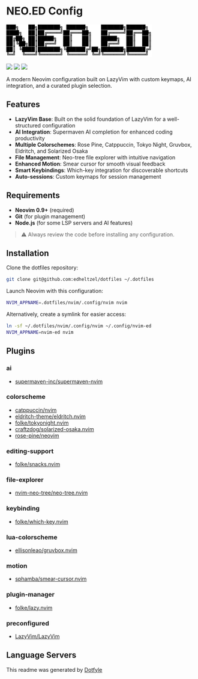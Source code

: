 
# NEO.ED Config

![image](../../../local/.local/__repoImages/neo.ed.png)

<a href="https://dotfyle.com/edheltzel/dotfiles-nvim-config-nvim"><img src="https://dotfyle.com/edheltzel/dotfiles-nvim-config-nvim/badges/plugins?style=flat" /></a>
<a href="https://dotfyle.com/edheltzel/dotfiles-nvim-config-nvim"><img src="https://dotfyle.com/edheltzel/dotfiles-nvim-config-nvim/badges/leaderkey?style=flat" /></a>
<a href="https://dotfyle.com/edheltzel/dotfiles-nvim-config-nvim"><img src="https://dotfyle.com/edheltzel/dotfiles-nvim-config-nvim/badges/plugin-manager?style=flat" /></a>

A modern Neovim configuration built on LazyVim with custom keymaps, AI integration, and a curated plugin selection.

## Features

- **LazyVim Base**: Built on the solid foundation of LazyVim for a well-structured configuration
- **AI Integration**: Supermaven AI completion for enhanced coding productivity
- **Multiple Colorschemes**: Rose Pine, Catppuccin, Tokyo Night, Gruvbox, Eldritch, and Solarized Osaka
- **File Management**: Neo-tree file explorer with intuitive navigation
- **Enhanced Motion**: Smear cursor for smooth visual feedback
- **Smart Keybindings**: Which-key integration for discoverable shortcuts
- **Auto-sessions**: Custom keymaps for session management

## Requirements

- **Neovim 0.9+** (required)
- **Git** (for plugin management)
- **Node.js** (for some LSP servers and AI features)

> ⚠️ Always review the code before installing any configuration.

## Installation

Clone the dotfiles repository:

```sh
git clone git@github.com:edheltzel/dotfiles ~/.dotfiles
```

Launch Neovim with this configuration:

```sh
NVIM_APPNAME=.dotfiles/nvim/.config/nvim nvim
```

Alternatively, create a symlink for easier access:

```sh
ln -sf ~/.dotfiles/nvim/.config/nvim ~/.config/nvim-ed
NVIM_APPNAME=nvim-ed nvim
```

## Plugins

### ai

- [supermaven-inc/supermaven-nvim](https://dotfyle.com/plugins/supermaven-inc/supermaven-nvim)

### colorscheme

- [catppuccin/nvim](https://dotfyle.com/plugins/catppuccin/nvim)
- [eldritch-theme/eldritch.nvim](https://dotfyle.com/plugins/eldritch-theme/eldritch.nvim)
- [folke/tokyonight.nvim](https://dotfyle.com/plugins/folke/tokyonight.nvim)
- [craftzdog/solarized-osaka.nvim](https://dotfyle.com/plugins/craftzdog/solarized-osaka.nvim)
- [rose-pine/neovim](https://dotfyle.com/plugins/rose-pine/neovim)

### editing-support

- [folke/snacks.nvim](https://dotfyle.com/plugins/folke/snacks.nvim)

### file-explorer

- [nvim-neo-tree/neo-tree.nvim](https://dotfyle.com/plugins/nvim-neo-tree/neo-tree.nvim)

### keybinding

- [folke/which-key.nvim](https://dotfyle.com/plugins/folke/which-key.nvim)

### lua-colorscheme

- [ellisonleao/gruvbox.nvim](https://dotfyle.com/plugins/ellisonleao/gruvbox.nvim)

### motion

- [sphamba/smear-cursor.nvim](https://dotfyle.com/plugins/sphamba/smear-cursor.nvim)

### plugin-manager

- [folke/lazy.nvim](https://dotfyle.com/plugins/folke/lazy.nvim)

### preconfigured

- [LazyVim/LazyVim](https://dotfyle.com/plugins/LazyVim/LazyVim)

## Language Servers

 This readme was generated by [Dotfyle](https://dotfyle.com)
